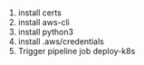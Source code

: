 # 
1. install certs
2. install aws-cli
3. install python3
4. install .aws/credentials
5. Trigger pipeline job deploy-k8s